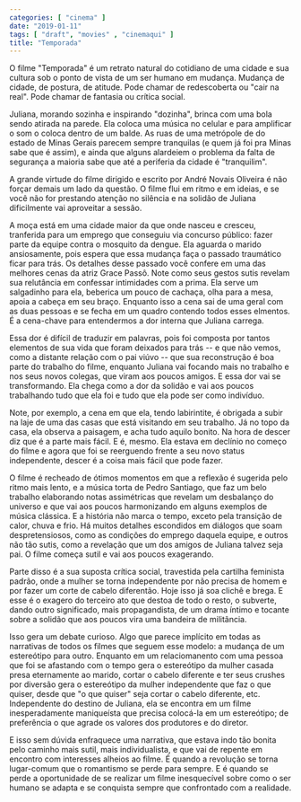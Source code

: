 ```yaml
---
categories: [ "cinema" ]
date: "2019-01-11"
tags: [ "draft", "movies" , "cinemaqui" ]
title: "Temporada"
---
```

O filme "Temporada" é um retrato natural do cotidiano de uma cidade e
sua cultura sob o ponto de vista de um ser humano em mudança. Mudança
de cidade, de postura, de atitude. Pode chamar de redescoberta ou "cair
na real". Pode chamar de fantasia ou crítica social.

Juliana, morando sozinha e inspirando "dozinha", brinca com uma bola sendo
atirada na parede. Ela coloca uma música no celular e para amplificar o
som o coloca dentro de um balde. As ruas de uma metrópole de do estado
de Minas Gerais parecem sempre tranquilas (e quem já foi pra Minas
sabe que é assim), e ainda que alguns alardeiem o problema da falta de
segurança a maioria sabe que até a periferia da cidade é "tranquilim".

A grande virtude do filme dirigido e escrito por André Novais Oliveira
é não forçar demais um lado da questão. O filme flui em ritmo e
em ideias, e se você não for prestando atenção no silência e na
solidão de Juliana dificilmente vai aproveitar a sessão.

A moça está em uma cidade maior da que onde nasceu e cresceu, tranferida
para um emprego que conseguiu via concurso público: fazer parte da
equipe contra o mosquito da dengue. Ela aguarda o marido ansiosamente,
pois espera que essa mudança faça o passado traumático ficar para
trás. Os detalhes desse passado você confere em uma das melhores cenas
da atriz Grace Passô. Note como seus gestos sutis revelam sua relutância
em confessar intimidades com a prima. Ela serve um salgadinho para ela,
beberica um pouco de cachaça, olha para a mesa, apoia a cabeça em seu
braço. Enquanto isso a cena sai de uma geral com as duas pessoas e se
fecha em um quadro contendo todos esses elmentos. É a cena-chave para
entendermos a dor interna que Juliana carrega.

Essa dor é difícil de traduzir em palavras, pois foi composta por tantos
elementos de sua vida que foram deixados para trás -- e que não vemos,
como a distante relação com o pai viúvo -- que sua reconstrução
é boa parte do trabalho do filme, enquanto Juliana vai focando mais no
trabalho e nos seus novos colegas, que viram aos poucos amigos. E essa dor
vai se transformando. Ela chega como a dor da solidão e vai aos poucos
trabalhando tudo que ela foi e tudo que ela pode ser como indivíduo.

Note, por exemplo, a cena em que ela, tendo labirintite, é obrigada a
subir na laje de uma das casas que está visitando em seu trabalho. Já
no topo da casa, ela observa a paisagem, e acha tudo aquilo bonito. Na
hora de descer diz que é a parte mais fácil. E é, mesmo. Ela estava em
declínio no começo do filme e agora que foi se reerguendo frente a seu
novo status independente, descer é a coisa mais fácil que pode fazer.

O filme é recheado de ótimos momentos em que a reflexão é sugerida
pelo ritmo mais lento, e a música torta de Pedro Santiago, que faz um
belo trabalho elaborando notas assimétricas que revelam um desbalanço do
universo e que vai aos poucos harmonizando em alguns exemplos de música
clássica. E a história não marca o tempo, exceto pela transição
de calor, chuva e frio. Há muitos detalhes escondidos em diálogos que
soam despretensiosos, como as condições do emprego daquela equipe, e
outros não tão sutis, como a revelação que um dos amigos de Juliana
talvez seja pai. O filme começa sutil e vai aos poucos exagerando.

Parte disso é a sua suposta crítica social, travestida pela cartilha
feminista padrão, onde a mulher se torna independente por não precisa
de homem e por fazer um corte de cabelo diferentão. Hoje isso já
soa clichê e brega. E esse é o exagero do terceiro ato que destoa de
todo o resto, o subverte, dando outro significado, mais propagandista,
de um drama íntimo e tocante sobre a solidão que aos poucos vira uma
bandeira de militância.

Isso gera um debate curioso. Algo que parece implícito em todas as
narrativas de todos os filmes que seguem esse modelo: a mudança de um
estereótipo para outro. Enquanto em um relaciomanento com uma pessoa que
foi se afastando com o tempo gera o estereótipo da mulher casada presa
eternamente ao marido, cortar o cabelo diferente e ter seus crushes
por diversão gera o estereótipo da mulher independente que faz o
que quiser, desde que "o que quiser" seja cortar o cabelo diferente,
etc. Independente do destino de Juliana, ela se encontra em um filme
inesperadamente maniqueísta que precisa colocá-la em um estereótipo;
de preferência o que agrade os valores dos produtores e do diretor.

E isso sem dúvida enfraquece uma narrativa, que estava indo tão bonita
pelo caminho mais sutil, mais individualista, e que vai de repente em
encontro com interesses alheios ao filme. É quando a revolução se torna
lugar-comum que o romantismo se perde para sempre. E é quando se perde
a oportunidade de se realizar um filme inesquecível sobre como o ser
humano se adapta e se conquista sempre que confrontado com a realidade.
